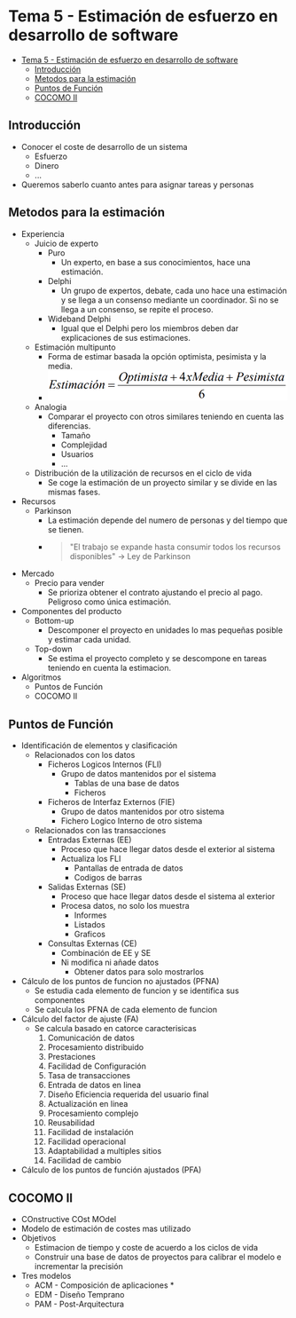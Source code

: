 <!-- markdownlint-disable MD004 -->
# Tema 5 - Estimación de esfuerzo en desarrollo de software

- [Tema 5 - Estimación de esfuerzo en desarrollo de software](#tema-5---estimación-de-esfuerzo-en-desarrollo-de-software)
  - [Introducción](#introducción)
  - [Metodos para la estimación](#metodos-para-la-estimación)
  - [Puntos de Función](#puntos-de-función)
  - [COCOMO II](#cocomo-ii)

## Introducción

* Conocer el coste de desarrollo de un sistema
  * Esfuerzo
  * Dinero
  * ...
* Queremos saberlo cuanto antes para asignar tareas y personas

## Metodos para la estimación

* Experiencia
  * Juicio de experto
    * Puro
      * Un experto, en base a sus conocimientos, hace una estimación.
    * Delphi
      * Un grupo de expertos, debate, cada uno hace una estimación y se llega a un consenso mediante un coordinador. Si no se llega a un consenso, se repite el proceso.
    * Wideband Delphi
      * Igual que el Delphi pero los miembros deben dar explicaciones de sus estimaciones.
  * Estimación multipunto
    * Forma de estimar basada la opción optimista, pesimista y la media.
    * ![Image](./img/1.png)
  * Analogia
    * Comparar el proyecto con otros similares teniendo en cuenta las diferencias.
      * Tamaño
      * Complejidad
      * Usuarios
      * ...
  * Distribución de la utilización de recursos en el ciclo de vida
    * Se coge la estimación de un proyecto similar y se divide en las mismas fases.
* Recursos
  * Parkinson
    * La estimación depende del numero de personas y del tiempo que se tienen.
    * > "El trabajo se expande hasta consumir todos los recursos disponibles" -> Ley de Parkinson
* Mercado
  * Precio para vender
    * Se prioriza obtener el contrato ajustando el precio al pago. Peligroso como única estimación.
* Componentes del producto
  * Bottom-up
    * Descomponer el proyecto en unidades lo mas pequeñas posible y estimar cada unidad.
  * Top-down
    * Se estima el proyecto completo y se descompone en tareas teniendo en cuenta la estimacion.
* Algoritmos
  * Puntos de Función
  * COCOMO II

## Puntos de Función

* Identificación de elementos y clasificación
  * Relacionados con los datos
    * Ficheros Logicos Internos (FLI)
      * Grupo de datos mantenidos por el sistema
        * Tablas de una base de datos
        * Ficheros
    * Ficheros de Interfaz Externos (FIE)
      * Grupo de datos mantenidos por otro sistema
      * Fichero Logico Interno de otro sistema
  * Relacionados con las transacciones
    * Entradas Externas (EE)
      * Proceso que hace llegar datos desde el exterior al sistema
      * Actualiza los FLI
        * Pantallas de entrada de datos
        * Codigos de barras
    * Salidas Externas (SE)
      * Proceso que hace llegar datos desde el sistema al exterior
      * Procesa datos, no solo los muestra
        * Informes
        * Listados
        * Graficos
    * Consultas Externas (CE)
      * Combinación de EE y SE
      * Ni modifica ni añade datos
        * Obtener datos para solo mostrarlos
* Cálculo de los puntos de funcion no ajustados (PFNA)
  * Se estudia cada elemento de funcion y se identifica sus componentes
  * Se calcula los PFNA de cada elemento de funcion
* Cálculo del factor de ajuste (FA)
  * Se calcula basado en catorce caracterisicas
    1. Comunicación de datos
    2. Procesamiento distribuido
    3. Prestaciones
    4. Facilidad de Configuración
    5. Tasa de transacciones
    6. Entrada de datos en linea
    7. Diseño Eficiencia requerida del usuario final
    8. Actualización en linea
    9. Procesamiento complejo
    10. Reusabilidad
    11. Facilidad de instalación
    12. Facilidad operacional
    13. Adaptabilidad a multiples sitios
    14. Facilidad de cambio
* Cálculo de los puntos de función ajustados (PFA)

## COCOMO II

* COnstructive COst MOdel
* Modelo de estimación de costes mas utilizado
* Objetivos
  * Estimacion de tiempo y coste de acuerdo a los ciclos de vida
  * Construir una base de datos de proyectos para calibrar el modelo e incrementar la precisión
* Tres modelos
  * ACM - Composición de aplicaciones
    * 
  * EDM - Diseño Temprano
  * PAM - Post-Arquitectura
